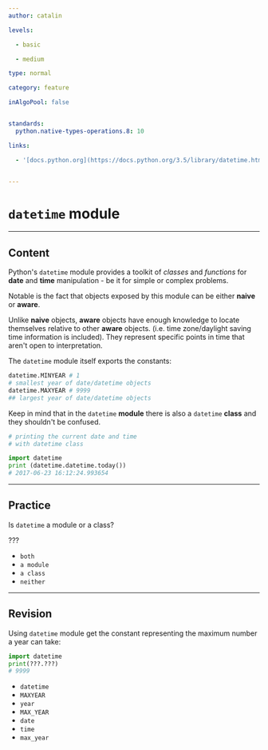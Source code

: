 ```yaml
---
author: catalin

levels:

  - basic

  - medium

type: normal

category: feature

inAlgoPool: false


standards:
  python.native-types-operations.8: 10

links:

  - '[docs.python.org](https://docs.python.org/3.5/library/datetime.html){website}'


---
```


# `datetime` module

---
## Content

Python's `datetime` module provides a toolkit of *classes* and *functions* for **date** and **time** manipulation - be it for simple or complex problems.

Notable is the fact that objects exposed by this module can be either **naive** or **aware**.

Unlike **naive** objects, **aware** objects have enough knowledge to locate themselves relative to other **aware** objects. (i.e. time zone/daylight saving time information is included).
They represent specific points in time that aren't open to interpretation.

The `datetime` module itself exports the constants:
```python
datetime.MINYEAR # 1
# smallest year of date/datetime objects
datetime.MAXYEAR # 9999
## largest year of date/datetime objects
```

Keep in mind that in the `datetime` **module** there is also a `datetime` **class** and they shouldn't be confused.
```python
# printing the current date and time
# with datetime class

import datetime
print (datetime.datetime.today())
# 2017-06-23 16:12:24.993654
```

---
## Practice

Is `datetime` a module or a class?

???


* `both`
* `a module`
* `a class`
* `neither`

---
## Revision

Using `datetime` module get the constant representing the maximum number a year can take:
```python
import datetime
print(???.???)
# 9999
```


* `datetime`
* `MAXYEAR`
* `year`
* `MAX_YEAR`
* `date`
* `time`
* `max_year`
 

